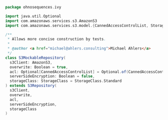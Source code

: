 
```scala
package ohnosequences.ivy

import java.util.Optional
import com.amazonaws.services.s3.AmazonS3
import com.amazonaws.services.s3.model.{CannedAccessControlList, StorageClass}

/**
 * Allows more concise construction by tests.
 *
 * @author <a href="michael@ahlers.consulting">Michael Ahlers</a>
 */
class S3MockableRepository(
  s3Client: AmazonS3,
  overwrite: Boolean = true,
  acl: Optional[CannedAccessControlList] = Optional.of(CannedAccessControlList.PublicRead),
  serverSideEncryption: Boolean = false,
  storageClass: StorageClass = StorageClass.Standard
) extends S3Repository(
  s3Client,
  overwrite,
  acl,
  serverSideEncryption,
  storageClass
)

```




[main/java/ohnosequences/ivy/S3Repository.java]: ../../../../main/java/ohnosequences/ivy/S3Repository.java.md
[main/java/ohnosequences/ivy/S3RepositoryException.java]: ../../../../main/java/ohnosequences/ivy/S3RepositoryException.java.md
[main/java/ohnosequences/ivy/S3Resolver.java]: ../../../../main/java/ohnosequences/ivy/S3Resolver.java.md
[main/java/ohnosequences/ivy/S3Resource.java]: ../../../../main/java/ohnosequences/ivy/S3Resource.java.md
[main/java/ohnosequences/ivy/S3Utils.java]: ../../../../main/java/ohnosequences/ivy/S3Utils.java.md
[test/scala/ohnosequences/ivy/S3MockableRepository.scala]: S3MockableRepository.scala.md
[test/scala/ohnosequences/ivy/S3RepositorySpec.scala]: S3RepositorySpec.scala.md
[test/scala/ohnosequences/ivy/S3ResourceSpec.scala]: S3ResourceSpec.scala.md
[test/scala/ohnosequences/ivy/S3UtilsSpec.scala]: S3UtilsSpec.scala.md
[test/scala/ohnosequences/ivy/Scenarios.scala]: Scenarios.scala.md